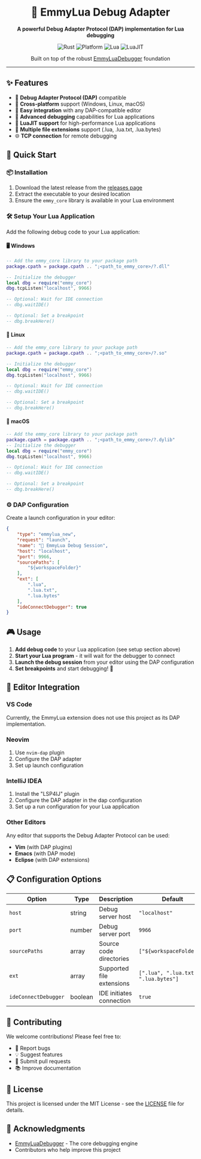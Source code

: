 <div align="center">

# 🚀 EmmyLua Debug Adapter

<p align="center">
  <strong>A powerful Debug Adapter Protocol (DAP) implementation for Lua debugging</strong>
</p>

<p align="center">  <img src="https://img.shields.io/badge/language-Rust-orange?style=for-the-badge&logo=rust" alt="Rust">
  <img src="https://img.shields.io/badge/platform-Windows%20%7C%20Linux%20%7C%20macOS-blue?style=for-the-badge" alt="Platform">
  <img src="https://img.shields.io/badge/lua-5.1%20%7C%205.2%20%7C%205.3%20%7C%205.4%20%7C%20LuaJIT-purple?style=for-the-badge&logo=lua" alt="Lua">
  <img src="https://img.shields.io/badge/LuaJIT-2.0%20%7C%202.1-red?style=for-the-badge" alt="LuaJIT">
</p>

<p align="center">
  Built on top of the robust <a href="https://github.com/EmmyLua/EmmyLuaDebugger">EmmyLuaDebugger</a> foundation
</p>

---

</div>

## ✨ Features

- 🎯 **Debug Adapter Protocol (DAP)** compatible
- 🔧 **Cross-platform** support (Windows, Linux, macOS)
- 🚀 **Easy integration** with any DAP-compatible editor
- 🐛 **Advanced debugging** capabilities for Lua applications
- 🌟 **LuaJIT support** for high-performance Lua applications
- 📁 **Multiple file extensions** support (.lua, .lua.txt, .lua.bytes)
- 🌐 **TCP connection** for remote debugging

## 🚀 Quick Start

### 📦 Installation

1. Download the latest release from the [releases page](https://github.com/EmmyLua/emmylua_dap/releases)
2. Extract the executable to your desired location
3. Ensure the `emmy_core` library is available in your Lua environment

### 🛠️ Setup Your Lua Application

Add the following debug code to your Lua application:

#### 🖥️ Windows
```lua
-- Add the emmy_core library to your package path
package.cpath = package.cpath .. ";<path_to_emmy_core>/?.dll"

-- Initialize the debugger
local dbg = require("emmy_core")
dbg.tcpListen("localhost", 9966)

-- Optional: Wait for IDE connection
-- dbg.waitIDE()

-- Optional: Set a breakpoint
-- dbg.breakHere()
```

#### 🐧 Linux
```lua
-- Add the emmy_core library to your package path
package.cpath = package.cpath .. ";<path_to_emmy_core>/?.so"

-- Initialize the debugger
local dbg = require("emmy_core")
dbg.tcpListen("localhost", 9966)

-- Optional: Wait for IDE connection
-- dbg.waitIDE()

-- Optional: Set a breakpoint
-- dbg.breakHere()
```

#### 🍎 macOS
```lua
-- Add the emmy_core library to your package path
package.cpath = package.cpath .. ";<path_to_emmy_core>/?.dylib"
-- Initialize the debugger
local dbg = require("emmy_core")
dbg.tcpListen("localhost", 9966)

-- Optional: Wait for IDE connection
-- dbg.waitIDE()

-- Optional: Set a breakpoint
-- dbg.breakHere()
```


### ⚙️ DAP Configuration

Create a launch configuration in your editor:

```json
{
    "type": "emmylua_new",
    "request": "launch",
    "name": "🐛 EmmyLua Debug Session",
    "host": "localhost",
    "port": 9966,
    "sourcePaths": [
        "${workspaceFolder}"
    ],
    "ext": [
        ".lua",
        ".lua.txt",
        ".lua.bytes"
    ],
    "ideConnectDebugger": true
}
```

## 🎮 Usage

1. **Add debug code** to your Lua application (see setup section above)
2. **Start your Lua program** - it will wait for the debugger to connect
3. **Launch the debug session** from your editor using the DAP configuration
4. **Set breakpoints** and start debugging! 🎉

## 🔧 Editor Integration

### VS Code
Currently, the EmmyLua extension does not use this project as its DAP implementation.

### Neovim
1. Use `nvim-dap` plugin
2. Configure the DAP adapter
3. Set up launch configuration

### IntelliJ IDEA
1. Install the "LSP4IJ" plugin
2. Configure the DAP adapter in the dap configuration
3. Set up a run configuration for your Lua application

### Other Editors
Any editor that supports the Debug Adapter Protocol can be used:
- **Vim** (with DAP plugins)
- **Emacs** (with DAP mode)
- **Eclipse** (with DAP extensions)

## 📋 Configuration Options

| Option | Type | Description | Default |
|--------|------|-------------|---------|
| `host` | string | Debug server host | `"localhost"` |
| `port` | number | Debug server port | `9966` |
| `sourcePaths` | array | Source code directories | `["${workspaceFolder}"]` |
| `ext` | array | Supported file extensions | `[".lua", ".lua.txt", ".lua.bytes"]` |
| `ideConnectDebugger` | boolean | IDE initiates connection | `true` |

## 🤝 Contributing

We welcome contributions! Please feel free to:

- 🐛 Report bugs
- 💡 Suggest features  
- 🔧 Submit pull requests
- 📚 Improve documentation

## 📜 License

This project is licensed under the MIT License - see the [LICENSE](LICENSE) file for details.

## 🙏 Acknowledgments

- [EmmyLuaDebugger](https://github.com/EmmyLua/EmmyLuaDebugger) - The core debugging engine
- Contributors who help improve this project

